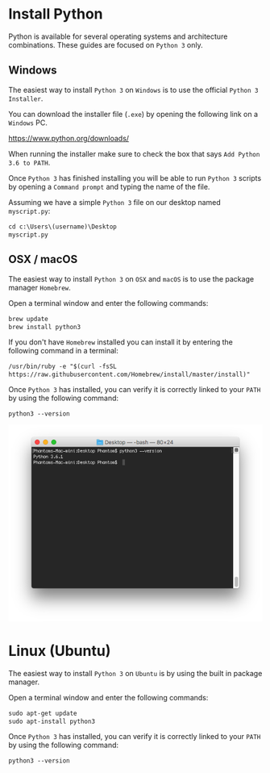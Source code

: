 # Install Python

Python is available for several operating systems and architecture combinations. These guides are focused on `Python 3` only.

## Windows

The easiest way to install `Python 3` on `Windows` is to use the official `Python 3 Installer`.

You can download the installer file (`.exe`) by opening the following link on a `Windows` PC.

https://www.python.org/downloads/

When running the installer make sure to check the box that says `Add Python 3.6 to PATH`.

Once `Python 3` has finished installing you will be able to run `Python 3` scripts by opening a `Command prompt` and typing the name of the file.

Assuming we have a simple `Python 3` file on our desktop named `myscript.py`:

```
cd c:\Users\(username)\Desktop
myscript.py
```

## OSX / macOS

The easiest way to install `Python 3` on `OSX` and `macOS` is to use the package manager `Homebrew`.



Open a terminal window and enter the following commands:

```
brew update
brew install python3
```

If you don't have `Homebrew` installed you can install it by entering the following command in a terminal:

```
/usr/bin/ruby -e "$(curl -fsSL https://raw.githubusercontent.com/Homebrew/install/master/install)"
```

Once `Python 3` has installed, you can verify it is correctly linked to your `PATH` by using the following command:

```
python3 --version
```

![macOSs](./images/2.png)

# Linux (Ubuntu)

The easiest way to install `Python 3` on `Ubuntu` is by using the built in package manager.

Open a terminal window and enter the following commands:

```
sudo apt-get update
sudo apt-install python3
```

Once `Python 3` has installed, you can verify it is correctly linked to your `PATH` by using the following command:

```
python3 --version
```